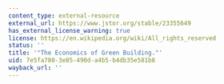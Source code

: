 ```yaml
---
content_type: external-resource
external_url: https://www.jstor.org/stable/23355649
has_external_license_warning: true
license: https://en.wikipedia.org/wiki/All_rights_reserved
status: ''
title: '"The Economics of Green Building."'
uid: 7e5fa780-3e85-490d-a4b5-b4db35e581b8
wayback_url: ''
---
```

